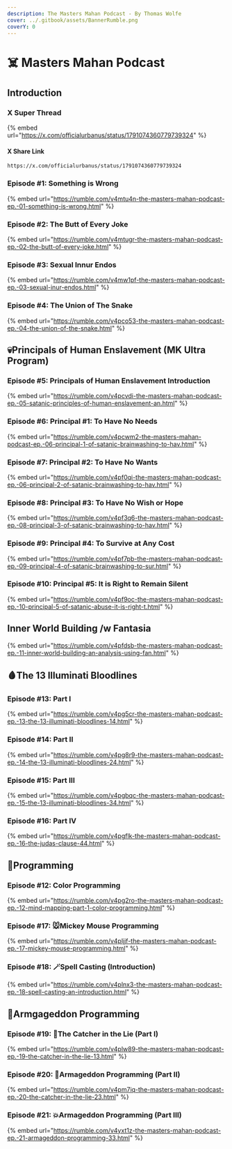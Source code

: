 ```yaml
---
description: The Masters Mahan Podcast - By Thomas Wolfe
cover: ../.gitbook/assets/BannerRumble.png
coverY: 0
---
```


# ☠️ Masters Mahan Podcast

## Introduction

### X Super Thread

{% embed url="https://x.com/officialurbanus/status/1791074360779739324" %}

#### X Share Link

```
https://x.com/officialurbanus/status/1791074360779739324
```

### Episode #1: Something is Wrong

{% embed url="https://rumble.com/v4mtu4n-the-masters-mahan-podcast-ep.-01-something-is-wrong.html" %}

### Episode #2: The Butt of Every Joke

{% embed url="https://rumble.com/v4mtugr-the-masters-mahan-podcast-ep.-02-the-butt-of-every-joke.html" %}

### Episode #3: Sexual Innur Endos

{% embed url="https://rumble.com/v4mw1pf-the-masters-mahan-podcast-ep.-03-sexual-inur-endos.html" %}

### Episode #4: The Union of The Snake

{% embed url="https://rumble.com/v4pco53-the-masters-mahan-podcast-ep.-04-the-union-of-the-snake.html" %}

## 💀Principals of Human Enslavement (MK Ultra Program)

### Episode #5: Principals of Human Enslavement Introduction

{% embed url="https://rumble.com/v4pcvdi-the-masters-mahan-podcast-ep.-05-satanic-principles-of-human-enslavement-an.html" %}

### Episode #6: Principal #1: To Have No Needs

{% embed url="https://rumble.com/v4pcwm2-the-masters-mahan-podcast-ep.-06-principal-1-of-satanic-brainwashing-to-hav.html" %}

### Episode #7: Principal #2: To Have No Wants

{% embed url="https://rumble.com/v4pf0qi-the-masters-mahan-podcast-ep.-06-principal-2-of-satanic-brainwashing-to-hav.html" %}

### Episode #8: Principal #3: To Have No Wish or Hope

{% embed url="https://rumble.com/v4pf3q6-the-masters-mahan-podcast-ep.-08-principal-3-of-satanic-brainwashing-to-hav.html" %}

### Episode #9: Principal #4: To Survive at Any Cost

{% embed url="https://rumble.com/v4pf7pb-the-masters-mahan-podcast-ep.-09-principal-4-of-satanic-brainwashing-to-sur.html" %}

### Episode #10: Principal #5: It is Right to Remain Silent

{% embed url="https://rumble.com/v4pf9oc-the-masters-mahan-podcast-ep.-10-principal-5-of-satanic-abuse-it-is-right-t.html" %}

## Inner World Building /w Fantasia

{% embed url="https://rumble.com/v4pfdsb-the-masters-mahan-podcast-ep.-11-inner-world-building-an-analysis-using-fan.html" %}

## 🩸The 13 Illuminati Bloodlines

### Episode #13: Part I

{% embed url="https://rumble.com/v4pg5cr-the-masters-mahan-podcast-ep.-13-the-13-illuminati-bloodlines-14.html" %}

### Episode #14: Part II

{% embed url="https://rumble.com/v4pg8r9-the-masters-mahan-podcast-ep.-14-the-13-illuminati-bloodlines-24.html" %}

### Episode #15: Part III

{% embed url="https://rumble.com/v4pgbqc-the-masters-mahan-podcast-ep.-15-the-13-illuminati-bloodlines-34.html" %}

### Episode #16: Part IV

{% embed url="https://rumble.com/v4pgflk-the-masters-mahan-podcast-ep.-16-the-judas-clause-44.html" %}

## 📑Programming

### Episode #12: Color Programming

{% embed url="https://rumble.com/v4pg2ro-the-masters-mahan-podcast-ep.-12-mind-mapping-part-1-color-programming.html" %}

### Episode #17: 🐭Mickey Mouse Programming

{% embed url="https://rumble.com/v4pljjf-the-masters-mahan-podcast-ep.-17-mickey-mouse-programming.html" %}

### Episode #18: 🪄Spell Casting (Introduction)

{% embed url="https://rumble.com/v4plnx3-the-masters-mahan-podcast-ep.-18-spell-casting-an-introduction.html" %}

## 🚨Armgageddon Programming

### Episode #19: 🌾The Catcher in the Lie (Part I)

{% embed url="https://rumble.com/v4plw89-the-masters-mahan-podcast-ep.-19-the-catcher-in-the-lie-13.html" %}

### Episode #20: 🚨Armageddon Programming (Part II)

{% embed url="https://rumble.com/v4pm7iq-the-masters-mahan-podcast-ep.-20-the-catcher-in-the-lie-23.html" %}

### Episode #21: 💥Armageddon Programming (Part III)

{% embed url="https://rumble.com/v4yxt1z-the-masters-mahan-podcast-ep.-21-armageddon-programming-33.html" %}
